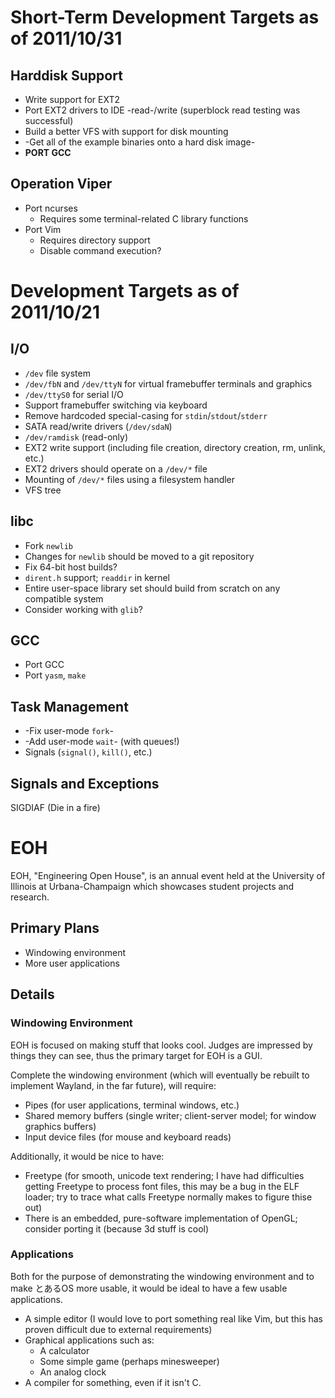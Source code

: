# Short-Term Development Targets as of 2011/10/31

## Harddisk Support
* Write support for EXT2
* Port EXT2 drivers to IDE -read-/write (superblock read testing was successful)
* Build a better VFS with support for disk mounting
* -Get all of the example binaries onto a hard disk image-
* **PORT GCC**

## Operation Viper
* Port ncurses
    * Requires some terminal-related C library functions
* Port Vim
    * Requires directory support
    * Disable command execution?

# Development Targets as of 2011/10/21


## I/O
* `/dev` file system
* `/dev/fbN` and `/dev/ttyN` for virtual framebuffer terminals and graphics
* `/dev/ttyS0` for serial I/O
* Support framebuffer switching via keyboard
* Remove hardcoded special-casing for `stdin`/`stdout`/`stderr`
* SATA read/write drivers (`/dev/sdaN`)
* `/dev/ramdisk` (read-only)
* EXT2 write support (including file creation, directory creation, rm, unlink, etc.)
* EXT2 drivers should operate on a `/dev/*` file
* Mounting of `/dev/*` files using a filesystem handler
* VFS tree

## libc
* Fork `newlib`
* Changes for `newlib` should be moved to a git repository
* Fix 64-bit host builds?
* `dirent.h` support; `readdir` in kernel
* Entire user-space library set should build from scratch on any compatible system
* Consider working with `glib`?

## GCC
* Port GCC
* Port `yasm`, `make`

## Task Management
* -Fix user-mode `fork`-
* -Add user-mode `wait`- (with queues!)
* Signals (`signal()`, `kill()`, etc.)


## Signals and Exceptions

SIGDIAF (Die in a fire)

# EOH
EOH, "Engineering Open House", is an annual event held at the University of Illinois at Urbana-Champaign which showcases student projects and research.

## Primary Plans
* Windowing environment
* More user applications

## Details

### Windowing Environment

EOH is focused on making stuff that looks cool. Judges are impressed by things they can see, thus the primary target for EOH is a GUI.

Complete the windowing environment (which will eventually be rebuilt to implement Wayland, in the far future), will require:

* Pipes (for user applications, terminal windows, etc.)
* Shared memory buffers (single writer; client-server model; for window graphics buffers)
* Input device files (for mouse and keyboard reads)

Additionally, it would be nice to have:

* Freetype (for smooth, unicode text rendering; I have had difficulties getting Freetype to process font files, this may be a bug in the ELF loader; try to trace what calls Freetype normally makes to figure thise out)
* There is an embedded, pure-software implementation of OpenGL; consider porting it (because 3d stuff is cool)

### Applications

Both for the purpose of demonstrating the windowing environment and to make とあるOS more usable, it would be ideal to have a few usable applications.

* A simple editor (I would love to port something real like Vim, but this has proven difficult due to external requirements)
* Graphical applications such as:
    * A calculator
    * Some simple game (perhaps minesweeper)
    * An analog clock
* A compiler for something, even if it isn't C.
